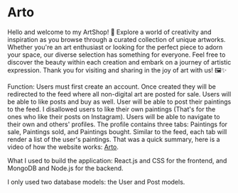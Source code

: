 # Arto

Hello and welcome to my ArtShop! 🎨 Explore a world of creativity and inspiration as you browse through a curated collection of unique artworks. Whether you're an art enthusiast or looking for the perfect piece to adorn your space, our diverse selection has something for everyone. Feel free to discover the beauty within each creation and embark on a journey of artistic expression. Thank you for visiting and sharing in the joy of art with us! 🖼️✨

Function: Users must first create an account. Once created they will be redirected to the feed where all non-digital art are posted for sale. Users will be able to like posts and buy as well. User will be able to post their paintings to the feed. I disallowed users to like their own paintings (That's for the ones who like their posts on Instagram). Users will be able to navigate to their own and others' profiles. The profile contains three tabs: Paintings for sale, Paintings sold, and Paintings bought. Similar to the feed, each tab will render a list of the user's paintings. That was a quick summary, here is a video of how the website works: [Arto](https://youtu.be/EZzNakfyxYg?si=vKeINQGYx3CC659n). 

What I used to build the application: React.js and CSS for the frontend, and MongoDB and Node.js for the backend.

I only used two database models: the User and Post models.

